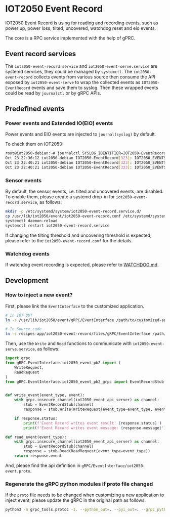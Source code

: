 # IOT2050 Event Record

IOT2050 Event Record is using for reading and recording events, such as
power up, power loss, tilted, uncovered, watchdog reset and eio events.

The core is a RPC service implemented with the help of gPRC.

## Event record services

The `iot2050-event-record.service` and `iot2050-event-serve.service` are systemd
services, they could be managed by `systemctl`. The `iot2050-event-record` collects events from various source then consume the API exposed by `iot2050-event-serve`
to wrap the collected events as `IOT2050-EventRecord` events and save them to
syslog. Then these wrapped events could be read by `journalctl` or by gRPC APIs.

## Predefined events

### Power events and Extended IO(EIO) events

Power events and EIO events are injected to `journal(syslog)` by default.

To check them on IOT2050:

```sh
root@iot2050-debian:~# journalctl SYSLOG_IDENTIFIER=IOT2050-EventRecord
Oct 23 22:36:12 iot2050-debian IOT2050-EventRecord[323]: IOT2050_EVENTS.power: 2023-10-23 22:36:00 the device is powered up
Oct 23 22:40:21 iot2050-debian IOT2050-EventRecord[323]: IOT2050_EVENTS.power: 2023-10-23 22:34:4 [2] power loss
Oct 23 22:40:21 iot2050-debian IOT2050-EventRecord[323]: IOT2050_EVENTS.eio: 2023-10-23 22:12:54 [11] slot1 lost
```

### Sensor events

By default, the sensor events, i.e. tilted and uncovered events, are disabled.
To enable them, please create a systemd drop-in for `iot2050-event-record.service`,
as follows:

```sh
mkdir -p /etc/systemd/system/iot2050-event-record.service.d/
cp /usr/lib/iot2050/event/iot2050-event-record.conf /etc/systemd/system/iot2050-event-record.service.d/
systemctl daemon-reload
systemctl restart iot2050-event-record.service
```
If changing the tilting threshold and uncovering threshold is expected, please
refer to the ``iot2050-event-record.conf`` for the details.

### Watchdog events

If watchdog event recording is expected, please refer to [WATCHDOG.md](./WATCHDOG.md).

## Development

### How to inject a new event?

First, please link the `EventInterface` to the customized application.
```sh
# In IOT DUT
ln -s /usr/lib/iot2050/event/gRPC/EventInterface /path/to/customized-app/gRPC/EventInterface

# In Source code
ln -s recipes-app/iot2050-event-record/files/gRPC/EventInterface /path/to/customized-app/gRPC/EventInterface
```

Then, use the `Write` and `Read` functions to communicate with
`iot2050-event-serve.service`, as follows:

```python
import grpc
from gRPC.EventInterface.iot2050_event_pb2 import (
    WriteRequest,
    ReadRequest
)
from gRPC.EventInterface.iot2050_event_pb2_grpc import EventRecordStub


def write_event(event_type, event):
    with grpc.insecure_channel(iot2050_event_api_server) as channel:
        stub = EventRecordStub(channel)
        response = stub.Write(WriteRequest(event_type=event_type, event=event))

    if response.status:
        print(f'Event Record writes event result: {response.status}')
        print(f'Event Record writes event message: {response.message}')

def read_event(event_type):
    with grpc.insecure_channel(iot2050_event_api_server) as channel:
        stub = EventRecordStub(channel)
        response = stub.Read(ReadRequest(event_type=event_type))
    return response.event
```

And, please find the api definition in `gRPC/EventInterface/iot2050-event.proto`.

### Regenerate the gRPC python modules if proto file changed

If the `proto` file needs to be changed when customizing a new application
to inject event, please update the gRPC in the original path as follows.

```sh
python3 -m grpc_tools.protoc -I. --python_out=. --pyi_out=. --grpc_python_out=. gRPC/EventInterface/iot2050-event.proto
```
